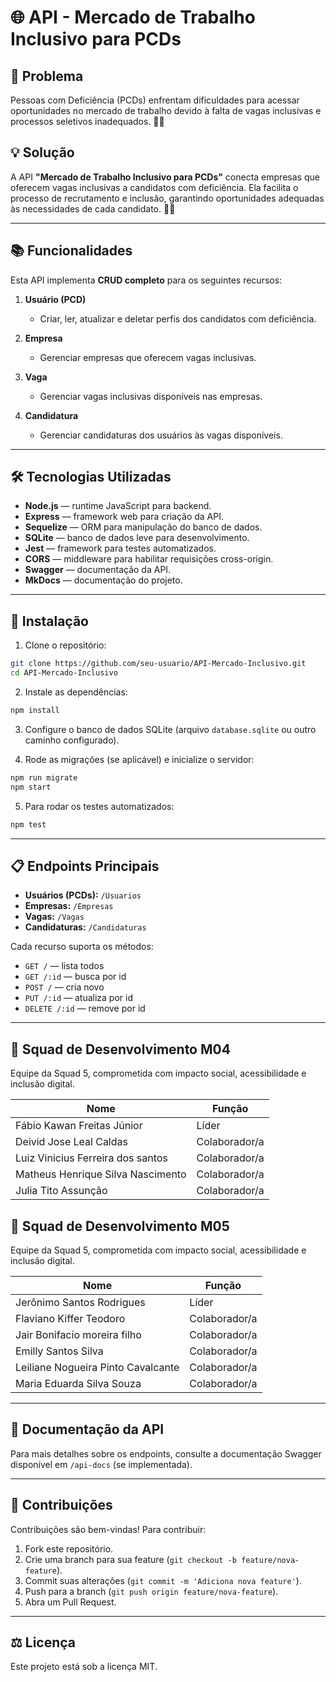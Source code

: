 
# 🌐 API - Mercado de Trabalho Inclusivo para PCDs

## 🚨 Problema

Pessoas com Deficiência (PCDs) enfrentam dificuldades para acessar oportunidades no mercado de trabalho devido à falta de vagas inclusivas e processos seletivos inadequados. 💼❌

## 💡 Solução

A API **"Mercado de Trabalho Inclusivo para PCDs"** conecta empresas que oferecem vagas inclusivas a candidatos com deficiência. Ela facilita o processo de recrutamento e inclusão, garantindo oportunidades adequadas às necessidades de cada candidato. 🤝💪

---

## 📚 Funcionalidades

Esta API implementa **CRUD completo** para os seguintes recursos:

1. **Usuário (PCD)**  
   - Criar, ler, atualizar e deletar perfis dos candidatos com deficiência.

2. **Empresa**  
   - Gerenciar empresas que oferecem vagas inclusivas.

3. **Vaga**  
   - Gerenciar vagas inclusivas disponíveis nas empresas.

4. **Candidatura**  
   - Gerenciar candidaturas dos usuários às vagas disponíveis.

---

## 🛠️ Tecnologias Utilizadas

- **Node.js** — runtime JavaScript para backend.
- **Express** — framework web para criação da API.
- **Sequelize** — ORM para manipulação do banco de dados.
- **SQLite** — banco de dados leve para desenvolvimento.
- **Jest** — framework para testes automatizados.
- **CORS** — middleware para habilitar requisições cross-origin.
- **Swagger** — documentação da API.
- **MkDocs** — documentação do projeto.

---

## 🚀 Instalação

1. Clone o repositório:

```bash
git clone https://github.com/seu-usuario/API-Mercado-Inclusivo.git
cd API-Mercado-Inclusivo
```

2. Instale as dependências:

```bash
npm install
```

3. Configure o banco de dados SQLite (arquivo `database.sqlite` ou outro caminho configurado).

4. Rode as migrações (se aplicável) e inicialize o servidor:

```bash
npm run migrate
npm start
```

5. Para rodar os testes automatizados:

```bash
npm test
```

---

## 📋 Endpoints Principais

- **Usuários (PCDs):** `/Usuarios`
- **Empresas:** `/Empresas`
- **Vagas:** `/Vagas`
- **Candidaturas:** `/Candidaturas`

Cada recurso suporta os métodos:  
- `GET /` — lista todos  
- `GET /:id` — busca por id  
- `POST /` — cria novo  
- `PUT /:id` — atualiza por id  
- `DELETE /:id` — remove por id

---

## 👥 Squad de Desenvolvimento M04

Equipe da Squad 5, comprometida com impacto social, acessibilidade e inclusão digital.

| Nome             | Função              |
|------------------|---------------------|
| Fábio Kawan Freitas Júnior      | Líder | 
| Deivid Jose Leal Caldas   | Colaborador/a | 
|  Luiz Vinicius Ferreira dos santos      | Colaborador/a         | 
| Matheus Henrique Silva Nascimento    | Colaborador/a       |
| Julia Tito Assunção  | Colaborador/a   | 

## 👥 Squad de Desenvolvimento M05

Equipe da Squad 5, comprometida com impacto social, acessibilidade e inclusão digital.

| Nome             | Função              |
|------------------|---------------------|
| Jerônimo Santos Rodrigues  | Líder     |
| Flaviano Kiffer Teodoro    | Colaborador/a |
| Jair Bonifacío moreira filho | Colaborador/a |
| Emilly Santos Silva        | Colaborador/a |
| Leiliane Nogueira Pinto Cavalcante | Colaborador/a |
| Maria Eduarda Silva Souza  | Colaborador/a |
---

## 📄 Documentação da API

Para mais detalhes sobre os endpoints, consulte a documentação Swagger disponível em `/api-docs` (se implementada).

---

## 🤝 Contribuições

Contribuições são bem-vindas! Para contribuir:

1. Fork este repositório.
2. Crie uma branch para sua feature (`git checkout -b feature/nova-feature`).
3. Commit suas alterações (`git commit -m 'Adiciona nova feature'`).
4. Push para a branch (`git push origin feature/nova-feature`).
5. Abra um Pull Request.

---

## ⚖️ Licença

Este projeto está sob a licença MIT.
